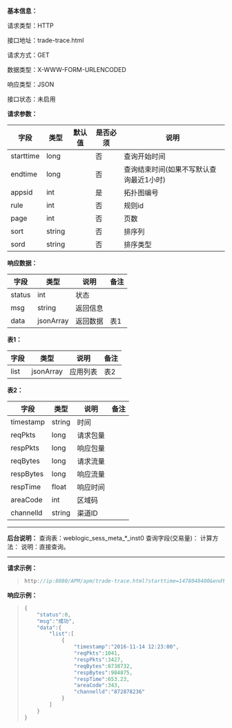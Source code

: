 **基本信息：**

请求类型：HTTP

接口地址：trade-trace.html

请求方式：GET

数据类型：X-WWW-FORM-URLENCODED

响应类型：JSON

接口状态：未启用

**请求参数：**

| **字段** | **类型** | **默认值** | **是否必须** | **说明** |
| --- | --- | --- | --- | --- |
| starttime | long | | 否 | 查询开始时间 |
| endtime | long | | 否 | 查询结束时间\(如果不写默认查询最近1小时\) |
| appsid | int | | 是 | 拓扑图编号 |
| rule | int | | 否 | 规则id |
| page | int | | 否 | 页数 |
| sort| string | | 否 | 排序列 |
| sord | string | | 否 | 排序类型 |

**响应数据：**

| **字段** | **类型** | **说明** | **备注** |
| --- | --- | --- | --- |
| status | int | 状态 | |
| msg | string | 返回信息 | |
| data | jsonArray | 返回数据 | 表1 |

**表1：**

| **字段** | **类型** | **说明** | **备注** |
| --- | --- | --- | --- |
| list | jsonArray | 应用列表 | 表2 |

**表2：**

| **字段** | **类型** | **说明** | **备注** |
| --- | --- | --- | --- |
| timestamp | string | 时间 | |
| reqPkts | long | 请求包量 | |
| respPkts | long | 响应包量 | |
| reqBytes | long | 请求流量 | |
| respBytes | long | 响应流量 | |
| respTime | float | 响应时间 | |
| areaCode | int | 区域码 | |
| channelld | string | 渠道ID | |

---

**后台说明：**
查询表：weblogic\_sess\_meta\_*\_inst0
查询字段\(交易量\)：
计算方法：
说明：直接查询。

---

**请求示例：**
> ```js
> http://ip:8080/APM/apm/trade-trace.html?starttime=1478048400&endtime=1478052000&toponum=1&rule=18&page=1
> ```

**响应示例：**

> ```js
> {
>     "status":0,
>     "msg":"成功",
>     "data":{
>         "list":[
>             {
>                 "timestamp":"2016-11-14 12:23:00",
>                 "reqPkts":1041,
>                 "respPkts":3427,
>                 "reqBytes":8738732,
>                 "respBytes":984875,
>                 "respTime":653.23,
>                 "areaCode":343,
>                 "channelld":"872878236"
>             }
>         ]
>     }
> }
> ```
